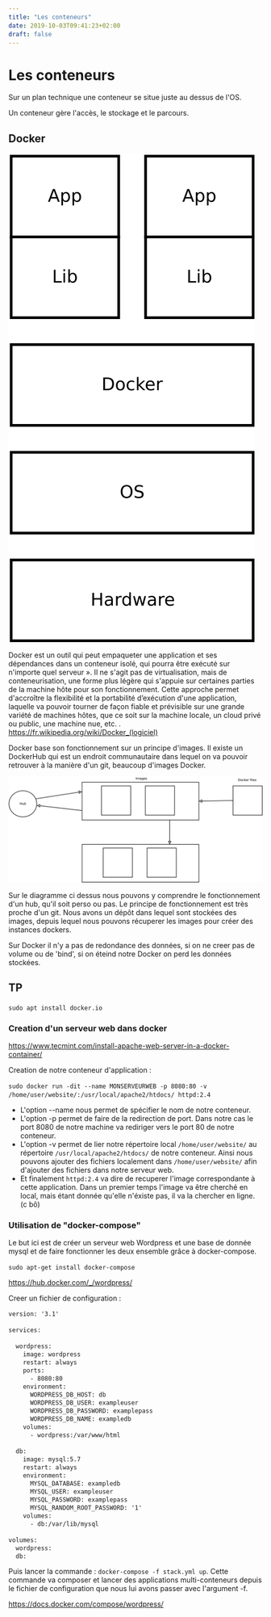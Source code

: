 ```yaml
---
title: "Les conteneurs"
date: 2019-10-03T09:41:23+02:00
draft: false
---
```

# Les conteneurs
Sur un plan technique une conteneur se situe juste au dessus de l'OS.

Un conteneur gère l'accès, le stockage et le parcours.

## Docker

![DiagrammeDocker](./Les_conteneurs_ressources/DiagrammeDocker.svg)

Docker est un outil qui peut empaqueter une application et ses dépendances dans un conteneur isolé, qui pourra être exécuté sur n'importe quel serveur ». Il ne s'agit pas de virtualisation, mais de conteneurisation, une forme plus légère qui s'appuie sur certaines parties de la machine hôte pour son fonctionnement. Cette approche permet d'accroître la flexibilité et la portabilité d’exécution d'une application, laquelle va pouvoir tourner de façon fiable et prévisible sur une grande variété de machines hôtes, que ce soit sur la machine locale, un cloud privé ou public, une machine nue, etc. . https://fr.wikipedia.org/wiki/Docker_(logiciel)

Docker base son fonctionnement sur un principe d'images. Il existe un DockerHub qui est un endroit communautaire dans lequel on va pouvoir retrouver à la manière d'un git, beaucoup d'images Docker.

![DiagrammeHubImages](./Les_conteneurs_ressources/DiagrammeHubImages.svg)

Sur le diagramme ci dessus nous pouvons y comprendre le fonctionnement d'un hub, qu'il soit perso ou pas. Le principe de fonctionnement est très proche d'un git. Nous avons un dépôt dans lequel sont stockées des images, depuis lequel nous pouvons récuperer les images pour créer des instances dockers.

Sur Docker il n'y a pas de redondance des données, si on ne creer pas de volume ou de 'bind', si on éteind notre Docker on perd les données stockées.

## TP

`sudo apt install docker.io`

### Creation d'un serveur web dans docker
https://www.tecmint.com/install-apache-web-server-in-a-docker-container/

Creation de notre conteneur d'application :

`sudo docker run -dit --name MONSERVEURWEB -p 8080:80 -v /home/user/website/:/usr/local/apache2/htdocs/ httpd:2.4`

+ L'option --name nous permet de spécifier le nom de notre conteneur.
+ L'option -p permet de faire de la redirection de port. Dans notre cas le port 8080 de notre machine va rediriger vers le port 80 de notre conteneur.
+ L'option -v permet de lier notre répertoire local `/home/user/website/` au répertoire `/usr/local/apache2/htdocs/` de notre conteneur. Ainsi nous pouvons ajouter des fichiers localement dans `/home/user/website/` afin d'ajouter des fichiers dans notre serveur web.
+ Et finalement `httpd:2.4` va dire de recuperer l'image correspondante à cette application. Dans un premier temps l'image va être cherché en local, mais étant donnée qu'elle n'éxiste pas, il va la chercher en ligne. (c bô)

### Utilisation de "docker-compose"
Le but ici est de créer un serveur web Wordpress et une base de donnée mysql et de faire fonctionner les deux ensemble grâce à docker-compose.

`sudo apt-get install docker-compose`

https://hub.docker.com/_/wordpress/

Creer un fichier de configuration :

```
version: '3.1'

services:

  wordpress:
    image: wordpress
    restart: always
    ports:
      - 8080:80
    environment:
      WORDPRESS_DB_HOST: db
      WORDPRESS_DB_USER: exampleuser
      WORDPRESS_DB_PASSWORD: examplepass
      WORDPRESS_DB_NAME: exampledb
    volumes:
      - wordpress:/var/www/html

  db:
    image: mysql:5.7
    restart: always
    environment:
      MYSQL_DATABASE: exampledb
      MYSQL_USER: exampleuser
      MYSQL_PASSWORD: examplepass
      MYSQL_RANDOM_ROOT_PASSWORD: '1'
    volumes:
      - db:/var/lib/mysql

volumes:
  wordpress:
  db:
```

Puis lancer la commande : `docker-compose -f stack.yml up`. Cette commande va composer et lancer des applications multi-conteneurs depuis le fichier de configuration que nous lui avons passer avec l'argument -f.

https://docs.docker.com/compose/wordpress/
